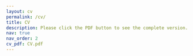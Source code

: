 ```yaml
---
layout: cv
permalink: /cv/
title: CV
description: Please click the PDF button to see the complete version.          ---->>
nav: true
nav_order: 2
cv_pdf: CV.pdf
---
```

